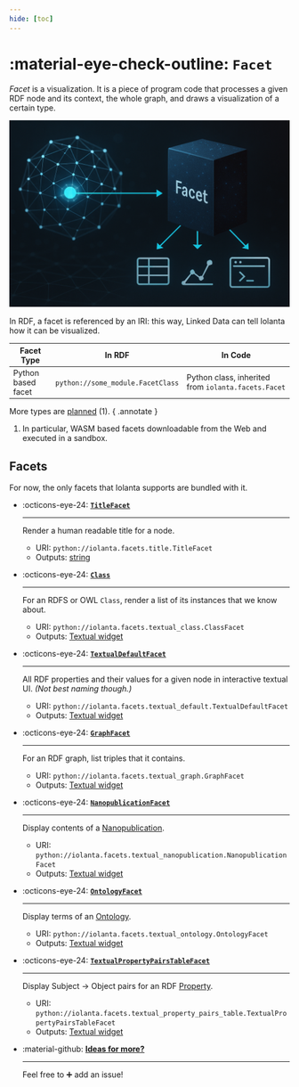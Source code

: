 ```yaml
---
hide: [toc]
---
```


# :material-eye-check-outline: `Facet`

*Facet* is a visualization. It is a piece of program code that processes a given RDF node and its context, the whole graph, and draws a visualization of a certain type.

![](/assets/facet.png)


In RDF, a facet is referenced by an IRI: this way, Linked Data can tell Iolanta how it can be visualized.

| Facet Type                                | In RDF                            | In Code                                             |
|-------------------------------------------|-----------------------------------|-----------------------------------------------------|
| Python based facet                        | `python://some_module.FacetClass` | Python class, inherited from `iolanta.facets.Facet` |

More types are [planned](/roadmap) (1).
{ .annotate }

1.  In particular, WASM based facets downloadable from the Web and executed in a sandbox.

## Facets

For now, the only facets that Iolanta supports are bundled with it.

<div class="grid cards" markdown>

-   :octicons-eye-24: __[`TitleFacet`](https://github.com/iolanta-tech/iolanta/blob/master/iolanta/facets/title/facets.py)__
    
    ---
    
    Render a human readable title for a node.

    * URI: `python://iolanta.facets.title.TitleFacet`
    * Outputs: [string](/reference/xsd/string/)


- :octicons-eye-24: __[`Class`](https://github.com/iolanta-tech/iolanta/blob/master/iolanta/facets/textual_class/facets.py)__
    
    ---
    
    For an RDFS or OWL `Class`, render a list of its instances that we know about.

    * URI: `python://iolanta.facets.textual_class.ClassFacet` 
    * Outputs: [Textual widget](/cli/textual/)

  
- :octicons-eye-24: __[`TextualDefaultFacet`](https://github.com/iolanta-tech/iolanta/blob/master/iolanta/facets/textual_default/facets.py)__
    
    ---
    
    All RDF properties and their values for a given node in interactive textual UI. *(Not best naming though.)*

    * URI: `python://iolanta.facets.textual_default.TextualDefaultFacet`
    * Outputs: [Textual widget](/cli/textual/)


  
- :octicons-eye-24: __[`GraphFacet`](https://github.com/iolanta-tech/iolanta/blob/master/iolanta/facets/textual_graph/facets.py)__
    
    ---
    
    For an RDF graph, list triples that it contains.

    * URI: `python://iolanta.facets.textual_graph.GraphFacet`
    * Outputs: [Textual widget](/cli/textual/)

  
- :octicons-eye-24: __[`NanopublicationFacet`](https://github.com/iolanta-tech/iolanta/blob/master/iolanta/facets/textual_nanopublication/facet.py)__
    
    ---
    
    Display contents of a [Nanopublication](/reference/np/Nanopublication/).

    * URI: `python://iolanta.facets.textual_nanopublication.NanopublicationFacet`
    * Outputs: [Textual widget](/cli/textual/)

 
- :octicons-eye-24: __[`OntologyFacet`](https://github.com/iolanta-tech/iolanta/blob/master/iolanta/facets/textual_ontology/facets.py)__
    
    ---
    
    Display terms of an [Ontology](/reference/owl/ontology/).

    * URI: `python://iolanta.facets.textual_ontology.OntologyFacet`
    * Outputs: [Textual widget](/cli/textual/)

 
- :octicons-eye-24: __[`TextualPropertyPairsTableFacet`](https://github.com/iolanta-tech/iolanta/blob/master/iolanta/facets/textual_property_pairs_table.py)__
    
    ---
    
    Display Subject → Object pairs for an RDF [Property](/reference/rdf/property/).

    * URI: `python://iolanta.facets.textual_property_pairs_table.TextualPropertyPairsTableFacet`
    * Outputs: [Textual widget](/cli/textual/)
 
 
- :material-github: __[Ideas for more?](https://github.com/iolanta-tech/iolanta/issues/)__
    
    ---
    
    Feel free to ➕ add an issue!

</div>
